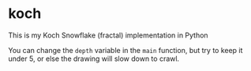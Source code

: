 # koch
This is my Koch Snowflake (fractal) implementation in Python

You can change the `depth` variable in the `main` function, but try to keep it under 5, or else the drawing will slow down to crawl.

